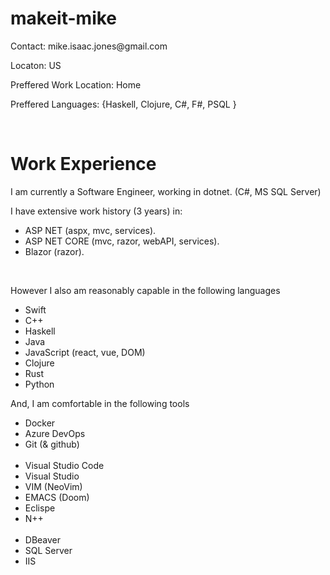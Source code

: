
# makeit-mike
<p>Contact: mike.isaac.jones@gmail.com</p>
<p>Locaton: US </p>
<p>Preffered Work Location: Home </p>
<p>Preffered Languages: {Haskell, Clojure, C#, F#, PSQL } </p>
<br />

# Work Experience

<p> 
I am currently a Software Engineer, working in dotnet. 
(C#, MS SQL Server)
</p>
<p> I have extensive work history (3 years) in:</p>
<ul>
  <li> ASP NET (aspx, mvc, services). </li>
  <li> ASP NET CORE (mvc, razor, webAPI, services). </li>
  <li> Blazor (razor). </li>
</ul>

<br>

<p> However I also am reasonably capable in the following languages </p>
<ul>
  <li> Swift </li>
  <li> C++ </li>
  <li> Haskell </li>
  <li> Java </li>
  <li> JavaScript (react, vue, DOM) </li>
  <li> Clojure </li>
  <li> Rust </li>
  <li> Python </li>
</ul>

<p> And, I am comfortable in the following tools<p>
<ul>
  <li> Docker </li>
  <li> Azure DevOps </li>
  <li> Git (& github) </li>
  <br />
  <li> Visual Studio Code </li>
  <li> Visual Studio </li>
  <li> VIM (NeoVim) </li>
  <li> EMACS (Doom) </li>
  <li> Eclispe </li>
  <li> N++ </li>
   <br />
  <li> DBeaver </li>
  <li> SQL Server </li>
  <li> IIS </li>
</ul>
